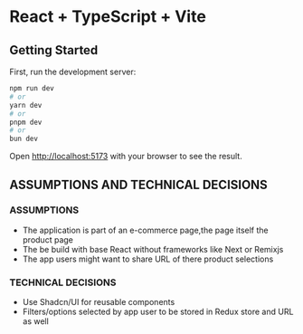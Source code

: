 # React + TypeScript + Vite

## Getting Started

First, run the development server:

```bash
npm run dev
# or
yarn dev
# or
pnpm dev
# or
bun dev
```

Open [http://localhost:5173](http://localhost:5173) with your browser to see the result.

## ASSUMPTIONS AND TECHNICAL DECISIONS
### ASSUMPTIONS
- The application is part of an e-commerce page,the page itself the product page
- The be build with base React without frameworks like Next or Remixjs
- The app users might want to share URL of there product selections

### TECHNICAL DECISIONS
- Use Shadcn/UI for reusable components
- Filters/options selected by app user to be stored in Redux store and URL as well